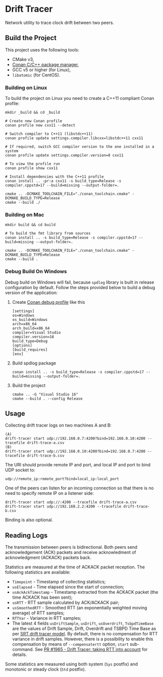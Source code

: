 # Drift Tracer

Network utility to trace clock drift between two peers.

## Build the Project

This project uses the following tools:

- CMake v3,
- [Conan C/C++ package manager](https://conan.io/),
- GCC v5 or higher (for Linux),
- `libatomic` (for CentOS).

### Building on Linux

To build the project on Linux you need to create a C++11 compliant Conan profile:

```shell
mkdir _build && cd _build

# Create new Conan profile
conan profile new cxx11 --detect

# Switch compiler to C++11 (libstdc++11)
conan profile update settings.compiler.libcxx=libstdc++11 cxx11

# If required, switch GCC compiler version to the one installed in a system
conan profile update settings.compiler.version=8 cxx11

# To view the profile run
conan profile show cxx11

# Install dependencies with the C++11 profile
conan install .. -pr:a cxx11 -s build_type=Release -s compiler.cppstd=17 --build=missing --output-folder=.

cmake .. -DCMAKE_TOOLCHAIN_FILE="./conan_toolchain.cmake" -DCMAKE_BUILD_TYPE=Release
cmake --build ./
```

### Building on Mac

```shell
mkdir build && cd build

# To build the fmt library from sources
conan install .. -s build_type=Release -s compiler.cppstd=17 --build=missing --output-folder=.

cmake .. -DCMAKE_TOOLCHAIN_FILE="./conan_toolchain.cmake" -DCMAKE_BUILD_TYPE=Release
cmake --build .
```

### Debug Build On Windows

Debug build on Windows will fail, because `spdlog` library is built in release configuration by default.
Follow the steps provided below to build a debug version of the application:

1. Create [Conan debug profile](https://docs.conan.io/en/latest/reference/commands/misc/profile.html) like this

   ```
   [settings]
   os=Windows
   os_build=Windows
   arch=x86_64
   arch_build=x86_64
   compiler=Visual Studio
   compiler.version=16
   build_type=Debug
   [options]
   [build_requires]
   [env]
   ```

2. Build spdlog package

   ```
   conan install .. -s build_type=Release -s compiler.cppstd=17 --build=missing --output-folder=.
   ```

3. Build the project

   ```
   cmake .. -G "Visual Studio 16"
   cmake --build . --config Release
   ```

## Usage

Collecting drift tracer logs on two machines A and B:

```shell
(A)
drift-tracer start udp://192.168.0.7:4200?bind=192.168.0.10:4200 --tracefile drift-trace-a.csv
(B)
drift-tracer start udp://192.168.0.10:4200?bind=192.168.0.7:4200 --tracefile drift-trace-b.csv
```

The URI should provide remote IP and port, and local IP and port to bind UDP socket to:

```shell
udp://remote_ip:remote_port?bind=local_ip:local_port
```

One of the peers can listen for an incoming connection so that there is no need to specify remote IP on a listener side:
```shell
drift-tracer start udp://:4200 --tracefile drift-trace-a.csv
drift-tracer start udp://192.168.2.2:4200 --tracefile drift-trace-b.csv
```

Binding is also optional.

## Reading Logs

The transmission between peers is bidirectional. Both peers send acknowledgement (ACK) packets and receive acknowledment of acknowledgment (ACKACK) packets back.

Statistics are measured at the time of ACKACK packet reception. The following statistics are available:
 - `Timepoint` - Timestamp of collecting statistics;
 - `usElapsed` - Time elapsed since the start of connection;
 - `usAckAckTimestamp` - Timestamp extracted from the ACKACK packet (the time ACKACK has been sent);
 - `usRTT` - RTT sample calculated by ACK/ACKACK pair;
 - `usSmoothedRTT` - Smoothed RTT (an exponentially weighted moving average) of RTT samples;
 - `RTTVar` - Variance in RTT samples;
- The latest 4 fields `usDriftSample`, `usDrift`, `usOverdrift`, `TsbpdTimeBase` are the values of Drift Sample, Drift, Overdrift and TSBPD Time Base as per [SRT drift tracer model](https://datatracker.ietf.org/doc/html/draft-sharabayko-srt-00#section-4.7). By default, there is no compensation for RTT variance in drift samples. However, there is a possibility to enable this compensation by means of `--compensatertt` option, `start` sub-command. See [PR #1965 - Drift Tracer: taking RTT into account](https://github.com/Haivision/srt/pull/1965) for details.

Some statistics are measured using both system (`Sys` postfix) and monotonic or steady clock (`Std` postfix).
